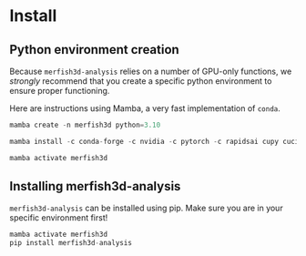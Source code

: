# Install

## Python environment creation

Because `merfish3d-analysis` relies on a number of GPU-only functions, we *strongly* recommend that you create a specific python environment to ensure proper functioning.

Here are instructions using Mamba, a very fast implementation of `conda`.

```python
mamba create -n merfish3d python=3.10

mamba install -c conda-forge -c nvidia -c pytorch -c rapidsai cupy cucim=24.08 pylibraft=24.08 raft-dask=24.08 cudadecon "cuda-version>=12.0,<=12.5" cudnn cutensor nccl onnx onnxruntime pytorch torchvision 'pytorch=*=*cuda*'

mamba activate merfish3d
```

## Installing merfish3d-analysis

`merfish3d-analysis` can be installed using pip. Make sure you are in your specific environment first!

```python
mamba activate merfish3d
pip install merfish3d-analysis
```